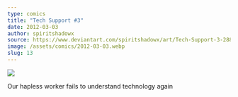 ```yaml
---
type: comics
title: "Tech Support #3"
date: 2012-03-03
author: spiritshadowx
source: https://www.deviantart.com/spiritshadowx/art/Tech-Support-3-288416508
image: /assets/comics/2012-03-03.webp
slug: 13
---
```


![](/assets/comics/2012-03-03.webp)

Our hapless worker fails to understand technology again
